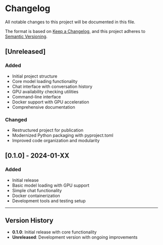 # Changelog

All notable changes to this project will be documented in this file.

The format is based on [Keep a Changelog](https://keepachangelog.com/en/1.0.0/),
and this project adheres to [Semantic Versioning](https://semver.org/spec/v2.0.0.html).

## [Unreleased]

### Added
- Initial project structure
- Core model loading functionality
- Chat interface with conversation history
- GPU availability checking utilities
- Command-line interface
- Docker support with GPU acceleration
- Comprehensive documentation

### Changed
- Restructured project for publication
- Modernized Python packaging with pyproject.toml
- Improved code organization and modularity

## [0.1.0] - 2024-01-XX

### Added
- Initial release
- Basic model loading with GPU support
- Simple chat functionality
- Docker containerization
- Development tools and testing setup

---

## Version History

- **0.1.0**: Initial release with core functionality
- **Unreleased**: Development version with ongoing improvements
